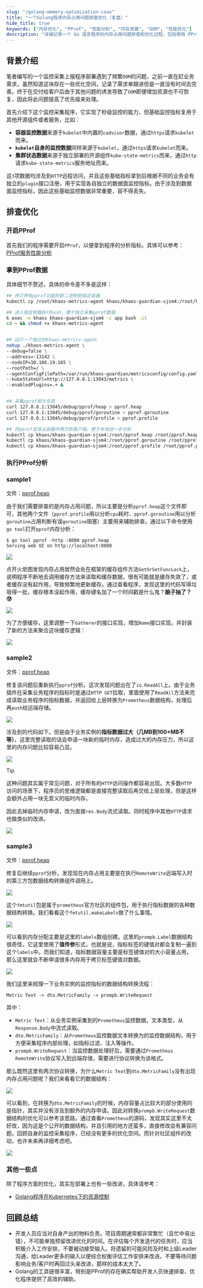 ```yaml
---
slug: "/golang-memory-optimization-case"
title: "一个Golang程序内存占用问题排查优化（复盘）"
hide_title: true
keywords: ["内存优化", "PProf", "性能分析", "内存泄漏", "OOM", "性能优化"]
description: "详细记录一个 Go 语言程序的内存占用问题排查和优化过程，包括使用 PProf 进行分析、问题定位和解决方案"
---
```



## 背景介绍

笔者编写的一个监控采集上报程序部署遇到了频繁`OOM`的问题，之前一直在赶业务需求，虽然知道这块存在一些优化空间，记录了需求单跟进但是一直没有时间去完善。终于在交付给客户后由于其他问题的诱发导致了`OOM`即便增加资源也不可恢复，因此将此问题提高了优先级来处理。

首先介绍下这个监控采集程序，它实现了秒级监控的能力，但基础监控指标复用于其他开源组件或者服务，比如：

*   **容器监控数据**来源于`kubelet`中内置的`cadvisor`数据，通过`https`请求`kubelet`而来。
*   **`kubelet`自身的监控数据**同样来源于`kubelet`，通过`https`请求`kubelet`而来。
*   **集群状态数据**来源于独立部署的开源组件`kube-state-metrics`而来，通过`http`请求`kube-state-metrics`服务地址而来。

这`3`项数据均涉及到`HTTP`远程访问，并且这些基础指标拿到后根据不同的业务会有独立的`plugin`接口注册，用于实现各自独立的数据面监控指标。由于涉及到数据面监控指标，因此这些基础监控数据非常重要，容不得丢失。

## 排查优化

### 开启PProf

首先我们的程序需要开启`PProf`，以便拿到程序的分析指标。具体可以参考：[PProf服务性能分析](https://goframe.org/docs/web/senior-pprof)

### 拿到PProf数据

具体细节不赘述，具体的命令差不多是这样：

```bash
## 拷贝带有pprof功能的新二进制到指定容器
kubectl cp /root/khaos-metrics-agent khaos/khaos-guardian-sjsm4:/root/khaos-metrics-agent -c app

## 进入指定容器执行bash，便于独立采集pprof数据
k exec -n khaos khaos-guardian-sjsm4 -c app bash -it
cd ~ && chmod +x khaos-metrics-agent


## 运行一个独立的khaos-metrics-agent
nohup ./khaos-metrics-agent \
--debug=false \
--address=:13142 \
--nodeIP=10.186.19.165 \
--rootPath=/ \
--agentConfigFilePath=/var/run/khaos-guardian/metricsconfig/config.yaml \
--kubeStateUrl=http://127.0.0.1:13043/metrics \
--enabledPlugins=.+ &


## 采集pprof相关信息
curl 127.0.0.1:13045/debug/pprof/heap > pprof.heap
curl 127.0.0.1:13045/debug/pprof/goroutine > pprof.goroutine
curl 127.0.0.1:13045/debug/pprof/profile > pprof.profile

## 将pprof信息从容器中拷贝到客户端，便于本地进一步分析
kubectl cp khaos/khaos-guardian-sjsm4:/root/pprof.heap /root/pprof.heap  -c app
kubectl cp khaos/khaos-guardian-sjsm4:/root/pprof.goroutine /root/pprof.goroutine  -c app
kubectl cp khaos/khaos-guardian-sjsm4:/root/pprof.profile /root/pprof.profile  -c app
```

### 执行PProf分析

### sample1

文件：[pprof.heap](/attachments/pprof.heap)

由于我们需要排查的是内存占用问题，所以主要是分析`pprof.heap`这个文件即可，其他两个文件（`pprof.profile`用以分析`cpu`耗时、`pprof.goroutine`用以分析`goroutine`占用判断有误`goroutine`阻塞）主要用来辅助排查。通过以下命令使用`go tool`打开`pprof`内存分析：

```
$ go tool pprof -http :8080 pprof.heap
Serving web UI on http://localhost:8080
```

![](/attachments/image-2024-5-11_16-0-58.png)

点开火炬图发现内存占用居然会处在框架的缓存组件方法`GetOrSetFuncLock`上，说明程序不断地去调用缓存方法来读取和缓存数据，很有可能就是缓存失效了，或者缓存没有起作用，导致频繁地更新缓存。通过查看程序，发现这里的代码写得垃圾得一批，缓存根本没起作用，缓存键名加了一个时间戳是什么鬼？**脑子抽了？😰**

![](/attachments/image-2024-5-11_16-19-22.png)

为了方便缓存，这里调整一下`Gatherer`的接口实现，增加`Name`接口实现，并封装了新的方法来聚合这块缓存逻辑：

![](/attachments/image-2024-5-11_17-15-7.png)

### sample2

文件：[pprof.heap](/attachments/pprof.heap)

修复该问题后重新执行`pprof`分析。这次发现问题出在了`io.ReadAll`上。由于业务插件在采集业务程序的指标时是通过`HTTP GET`拉取，里面使用了`ReadAll`方法来完成读取业务程序的指标数据，并返回给上层转换为`Prometheus`数据结构，处理后再`push`给远端存储。

![](/attachments/image-2024-5-11_16-25-42.png)

涉及到的代码如下。但是由于业务实例的**指标数据过大（几MB到100+MB不等）**，这里完整读取的话会申请一块新的临时内存，造成过大的内存压力，所以这里的内存问题比较容易凸显。

![](/attachments/image-2024-5-11_16-29-31.png)

> [!TIP]
> 这种问题其实属于常见问题，对于所有的`HTTP`访问操作都容易出现。大多数`HTTP`访问的场景下，程序员的思维逻辑都是直接完整读取后再交给上层处理，但是这样会额外占用一块无意义的临时内存。

因此去掉临时内存申请，改为直接`res.Body`流式读取。同时程序中其他`HTTP`请求也做类似的改进。

![](/attachments/image-2024-5-11_16-35-7.png)

### sample3

文件：[pprof.heap](/attachments/pprof.heap)

修复后继续`pprof`分析，发现现在内存占用主要是在执行`RemoteWrite`远端写入时的第三方包数据结构转换组件调用上。

![](/attachments/image-2024-5-11_16-37-22.png)

这个`fmtutil`包是属于`prometheus`官方社区的组件包，用于执行指标数据的各种数据结构转换。我们看看这个`fmtutil.makeLabels`做了什么事情。

![](/attachments/image-2024-5-11_16-40-53.png)

可以看到内存分配主要是这里的`labels`数组创建。这里的`prompb.Label`数据结构很奇怪，它这里使用了**值传参**形式，也就是说，指标标签的键值对都会复制一遍到这个`labels`中。而我们知道，指标数据容量主要是标签键值对的大小容量占用，那么这里就会不断申请很多内存用于拷贝标签键值对数据。

![](/attachments/image-2024-5-11_16-43-57.png)

我们这里来梳理一下业务实例的监控指标的数据结构转换流程：

```
Metric Text -> dto.MetricFamily -> prompb.WriteRequest
```

其中：

*   `Metric Text`：从业务实例采集到的`Prometheus`监控数据，文本类型，从`Response.Body`中流式读取。
*   `dto.MetricFamily`：从`Prometheus`监控数据文本转换为的监控数据结构，用于方便采集程序内部处理，如指标过滤、注入等操作。
*   `prompb.WriteRequest`：当监控数据处理好后，需要通过`Prometheus RemoteWrite`协议写入到远端存储，需要进行协议转换为该格式。

那么既然这里有两次协议转换，为什么`Metric Text`到`dto.MetricFamily`没有出现内存占用问题呢？我们来看看它的数据结构：

![](/attachments/image-2024-5-11_16-45-59.png)

可以看到，在转换为`dto.MetricFamily`的时候，内存容量占比较大的部分使用的是指针，其实并没有涉及到额外的内存申请。因此对转换`prompb.WriteRequest`数据结构的优化可以参考该思路。通过查看`Prometheus`的源码，发现其实这里不太好改，因为这是个公开的数据结构，并且引用的地方还蛮多，直接修改会有兼容问题。回顾自身的监控采集程序，已经没有更多的优化空间。而针对社区组件的改动，也许未来再详细考虑吧。

![](/attachments/tapd_69993163_base64_1715248124_728.png)

### 其他一些点

除了程序方面的优化，其实在部署上也有一些改进，具体请参考：

*   [Golang程序在Kubernetes下的资源控制](./7-Golang程序在Kubernetes下的资源控制.md)

## 回顾总结

*   开发人员应当对自身产出的物料负责。项目周期通常都非常繁忙（且忙中易出错），不可能单独预留改进优化的时间。在评估每个开发迭代的任务时，应当积极介入工作安排，不要被动接受输入。将遗留的可能风险及时和上级Leader沟通，给Leader更多的输入以便综合权衡评估工作安排来改进。不要等待问题影响业务/客户时再回过头来改进，那样的成本太大了。
*   Golang的工具链很丰富，特别是PProf的存在确实帮助开发人员快速排查、优化程序提供了高效的辅助。

  